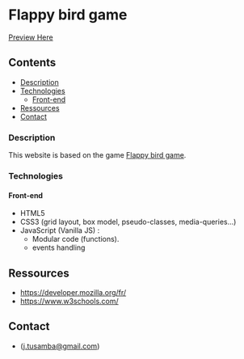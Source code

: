# Flappy bird game

[Preview Here](https://julio-34727.github.io/Cookie-cliker/)

## Contents

- [Description](#Description)
- [Technologies](#Technologies)
  - [Front-end](#Front-end)
- [Ressources](#Ressources)
- [Contact](#Contact)

### Description

This website is based on the game [Flappy bird game](https://fr.wikipedia.org/wiki/Flappy_Bird).

### Technologies

#### Front-end

- HTML5
- CSS3 (grid layout, box model, pseudo-classes, media-queries...)
- JavaScript (Vanilla JS) :
  - Modular code (functions).
  - events handling

## Ressources

- https://developer.mozilla.org/fr/
- https://www.w3schools.com/

## Contact

- (<j.tusamba@gmail.com>)
